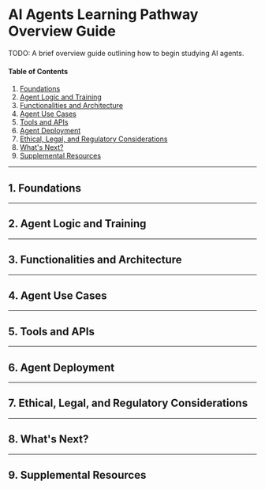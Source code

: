# AI Agents Learning Pathway Overview Guide

TODO: A brief overview guide outlining how to begin studying AI agents.

#### Table of Contents

1. [Foundations](#foundations)
2. [Agent Logic and Training](#logic)
3. [Functionalities and Architecture](#arch)
4. [Agent Use Cases](#usecases)
5. [Tools and APIs](#tools)
6. [Agent Deployment](#deployment)
7. [Ethical, Legal, and Regulatory Considerations](#ethics)
8. [What's Next?](#whatsnext)
9. [Supplemental Resources](#supplemental)

<hr />

## 1. <a name="foundations">Foundations</a>

<hr />

## 2. <a name="logic">Agent Logic and Training</a>

<hr />

## 3. <a name="arch">Functionalities and Architecture</a>

<hr /> 

## 4. <a name="usecases">Agent Use Cases</a>

<hr />

## 5. <a name="tools">Tools and APIs</a>

<hr />

## 6. <a name="deployment">Agent Deployment</a>

<hr />

## 7. <a name="ethics">Ethical, Legal, and Regulatory Considerations</a>

<hr />

## 8. <a name="whatsnext">What's Next?</a>

<hr />

## 9. <a name="supplemental">Supplemental Resources</a>
